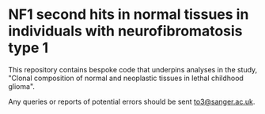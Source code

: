 # NF1 second hits in normal tissues in individuals with neurofibromatosis type 1

This repository contains bespoke code that underpins analyses in the study, "Clonal composition of normal and neoplastic tissues in lethal childhood glioma".

Any queries or reports of potential errors should be sent to3@sanger.ac.uk.
